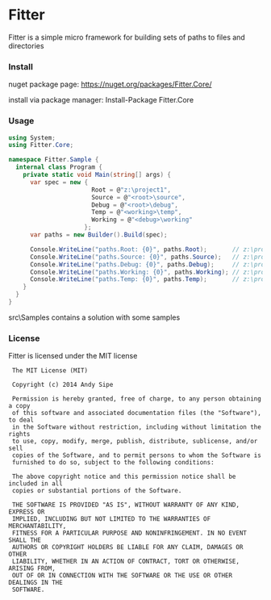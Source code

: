 # Fitter

Fitter is a simple micro framework for building sets of paths to files and directories

### Install

nuget package page: https://nuget.org/packages/Fitter.Core/

install via package manager: Install-Package Fitter.Core

### Usage


```csharp
using System;
using Fitter.Core;

namespace Fitter.Sample {
  internal class Program {
    private static void Main(string[] args) {
      var spec = new {
                       Root = @"z:\project1",
                       Source = @"<root>\source",
                       Debug = @"<root>\debug",
                       Temp = @"<working>\temp",
                       Working = @"<debug>\working"
                     };
      var paths = new Builder().Build(spec);

      Console.WriteLine("paths.Root: {0}", paths.Root);       // z:\project1
      Console.WriteLine("paths.Source: {0}", paths.Source);   // z:\project1\source
      Console.WriteLine("paths.Debug: {0}", paths.Debug);     // z:\project1\debug
      Console.WriteLine("paths.Working: {0}", paths.Working); // z:\project1\debug\working
      Console.WriteLine("paths.Temp: {0}", paths.Temp);       // z:\project1\debug\working\temp
    }
  }
}
```

src\Samples contains a solution with some samples

### License

Fitter is licensed under the MIT license

     The MIT License (MIT)

     Copyright (c) 2014 Andy Sipe

     Permission is hereby granted, free of charge, to any person obtaining a copy
     of this software and associated documentation files (the "Software"), to deal
     in the Software without restriction, including without limitation the rights
     to use, copy, modify, merge, publish, distribute, sublicense, and/or sell
     copies of the Software, and to permit persons to whom the Software is
     furnished to do so, subject to the following conditions:

     The above copyright notice and this permission notice shall be included in all
     copies or substantial portions of the Software.

     THE SOFTWARE IS PROVIDED "AS IS", WITHOUT WARRANTY OF ANY KIND, EXPRESS OR
     IMPLIED, INCLUDING BUT NOT LIMITED TO THE WARRANTIES OF MERCHANTABILITY,
     FITNESS FOR A PARTICULAR PURPOSE AND NONINFRINGEMENT. IN NO EVENT SHALL THE
     AUTHORS OR COPYRIGHT HOLDERS BE LIABLE FOR ANY CLAIM, DAMAGES OR OTHER
     LIABILITY, WHETHER IN AN ACTION OF CONTRACT, TORT OR OTHERWISE, ARISING FROM,
     OUT OF OR IN CONNECTION WITH THE SOFTWARE OR THE USE OR OTHER DEALINGS IN THE
     SOFTWARE.
